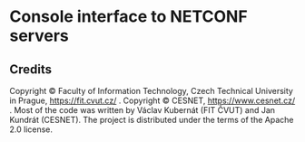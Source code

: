 # Console interface to NETCONF servers

## Credits

Copyright © Faculty of Information Technology, Czech Technical University in Prague, https://fit.cvut.cz/ .
Copyright © CESNET, https://www.cesnet.cz/ .
Most of the code was written by Václav Kubernát (FIT ČVUT) and Jan Kundrát (CESNET).
The project is distributed under the terms of the Apache 2.0 license.
